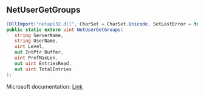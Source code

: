 ## NetUserGetGroups

```csharp
[DllImport("netapi32.dll", CharSet = CharSet.Unicode, SetLastError = true)]
public static extern uint NetUserGetGroups(
   string ServerName,
   string UserName,
   uint Level,
   out IntPtr Buffer,
   uint PrefMaxLen,
   out uint EntriesRead,
   out uint TotalEntries
);
```

Microsoft documentation: [Link](https://docs.microsoft.com/en-us/windows/win32/api/lmaccess/nf-lmaccess-netusergetgroups)
